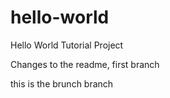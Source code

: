 # hello-world
Hello World Tutorial Project

Changes to the readme, first branch

this is the brunch branch 
